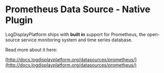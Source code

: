# Prometheus Data Source -  Native Plugin

LogDisplayPlatform ships with **built in** support for Prometheus, the open-source service monitoring system and time series database.

Read more about it here:

[http://docs.logdisplayplatform.org/datasources/prometheus/](http://docs.logdisplayplatform.org/datasources/prometheus/)
